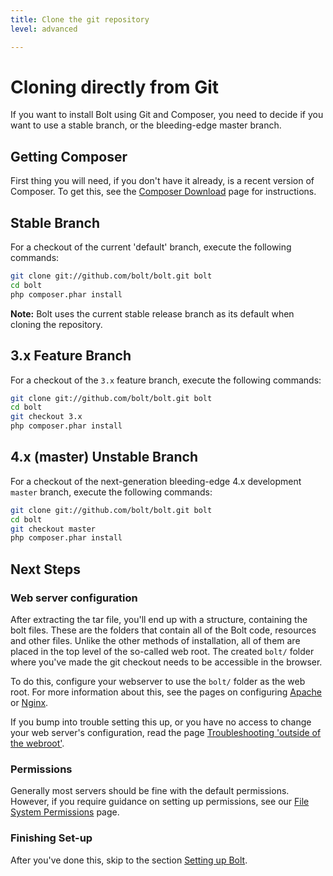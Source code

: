 ```yaml
---
title: Clone the git repository
level: advanced

---
```

Cloning directly from Git
=========================

If you want to install Bolt using Git and Composer, you need to decide if you
want to use a stable branch, or the bleeding-edge master branch.


Getting Composer
----------------

First thing you will need, if you don't have it already, is a recent version of
Composer. To get this, see the [Composer Download][composer] page for
instructions.


Stable Branch
-------------

For a checkout of the current 'default' branch, execute the following commands:

```bash
git clone git://github.com/bolt/bolt.git bolt
cd bolt
php composer.phar install
```

**Note:** Bolt uses the current stable release branch as its default when
cloning the repository.


3.x Feature Branch
------------------

For a checkout of the `3.x` feature branch, execute the following commands:

```bash
git clone git://github.com/bolt/bolt.git bolt
cd bolt
git checkout 3.x
php composer.phar install
```


4.x (master) Unstable Branch
----------------------------

For a checkout of the next-generation bleeding-edge 4.x development `master`
branch, execute the following commands:

```bash
git clone git://github.com/bolt/bolt.git bolt
cd bolt
git checkout master
php composer.phar install
```


Next Steps
----------

### Web server configuration

After extracting the tar file, you'll end up with a structure, containing the
bolt files. These are the folders that contain all of the Bolt code, resources
and other files. Unlike the other methods of installation, all of them are placed in the top level of the so-called web root. The created `bolt/` folder where you've made the git checkout needs to be accessible in the browser.

To do this, configure your webserver to use the `bolt/` folder as the
web root. For more information about this, see the pages on configuring
[Apache][apache] or [Nginx][nginx].

If you bump into trouble setting this up, or you have no access to
change your web server's configuration, read the page
[Troubleshooting 'outside of the webroot'][webroot].


### Permissions

Generally most servers should be fine with the default permissions. However, if
you require guidance on setting up permissions, see our [File System
Permissions](permissions) page.


### Finishing Set-up

After you've done this, skip to the section [Setting up Bolt](../configuration/introduction).

[apache]: ../installation/webserver/apache
[nginx]: ../installation/webserver/nginx
[composer]: https://getcomposer.org/download/
[webroot]: ../howto/troubleshooting-outside-webroot
